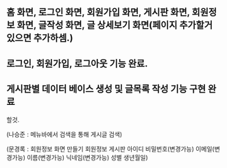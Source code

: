 홈 화면, 로그인 화면, 회원가입 화면, 게시판 화면, 회원정보 화면, 글작성 화면, 글 상세보기 화면(페이지 추가할거 있으면 추가하셈.)
---
로그인, 회원가입, 로그아웃 기능 완료.
---
게시판별 데이터 베이스 생성 및 글목록 작성 기능 구현 완료
---
할것.

(나승준 : 메뉴바에서 검색을 통해 게시글 검색)

(문경록 : 회원정보 화면 만들기
회원정보 게시판
아이디
비밀번호(변경가능)
이메일(변경가능)
이름(변경가능)
닉네임(변경가능)
성별
생년월일)
